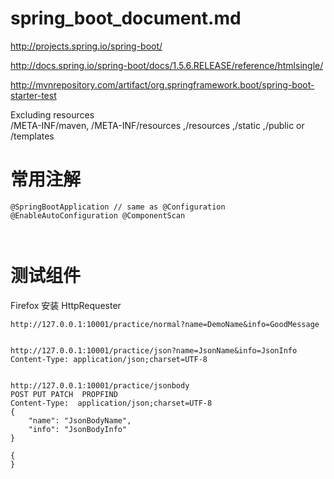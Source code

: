 
# spring_boot_document.md  

http://projects.spring.io/spring-boot/  

http://docs.spring.io/spring-boot/docs/1.5.6.RELEASE/reference/htmlsingle/  


http://mvnrepository.com/artifact/org.springframework.boot/spring-boot-starter-test  

Excluding resources  
/META-INF/maven, /META-INF/resources ,/resources ,/static ,/public or /templates  



# 常用注解  

```  
@SpringBootApplication // same as @Configuration @EnableAutoConfiguration @ComponentScan  



```  

# 测试组件  

Firefox 安装 HttpRequester  

```  
http://127.0.0.1:10001/practice/normal?name=DemoName&info=GoodMessage  


http://127.0.0.1:10001/practice/json?name=JsonName&info=JsonInfo  
Content-Type: application/json;charset=UTF-8


http://127.0.0.1:10001/practice/jsonbody  
POST PUT PATCH  PROPFIND  
Content-Type:  application/json;charset=UTF-8  
{
    "name": "JsonBodyName",
    "info": "JsonBodyInfo"
}

{
}




```  


